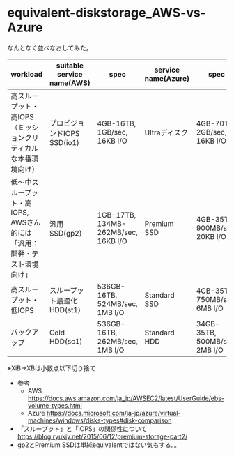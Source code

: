 # equivalent-diskstorage_AWS-vs-Azure

なんとなく並べなおしてみた。

|workload|suitable service name(AWS)|spec|service name(Azure)|spec|
|---|---|---|---|---|
|高スループット・高IOPS（ミッションクリティカルな本番環境向け）|プロビジョンドIOPS SSD(io1)|4GB-16TB, 1GB/sec, 16KB I/O|Ultraディスク|4GB-70TB, 2GB/sec, 16KB I/O|
|低～中スループット・高IOPS, AWSさん的には「汎用：開発・テスト環境向け」|汎用SSD(gp2)|1GB-17TB, 134MB-262MB/sec, 16KB I/O|Premium SSD|4GB-35TB, 900MB/sec, 20KB I/O
|高スループット・低IOPS|スループット最適化 HDD(st1)|536GB-16TB, 524MB/sec, 1MB I/O|Standard SSD|4GB-35TB, 750MB/sec, 6MB I/O|
|バックアップ|Cold HDD(sc1)|536GB-16TB, 262MB/sec, 1MB I/O|Standard HDD|34GB-35TB, 500MB/sec, 2MB I/O|

※XiB→XBは小数点以下切り捨て

* 参考
    * AWS <https://docs.aws.amazon.com/ja_jp/AWSEC2/latest/UserGuide/ebs-volume-types.html>
    * Azure <https://docs.microsoft.com/ja-jp/azure/virtual-machines/windows/disks-types#disk-comparison>
* 「スループット」と「IOPS」の関係性について <https://blog.ryukiy.net/2015/06/12/premium-storage-part2/>
* gp2とPremium SSDは単純equivalentではない気もする。。